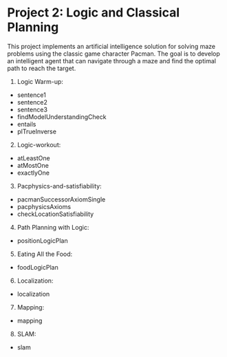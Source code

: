 # Project 2: Logic and Classical Planning

This project implements an artificial intelligence solution for solving maze problems using the classic game character Pacman. The goal is to develop an intelligent agent that can navigate through a maze and find the optimal path to reach the target.


1. Logic Warm-up:
* sentence1
* sentence2
* sentence3
* findModelUnderstandingCheck
* entails
* plTrueInverse


2. Logic-workout:
* atLeastOne
* atMostOne
* exactlyOne


3. Pacphysics-and-satisfiability:
* pacmanSuccessorAxiomSingle
* pacphysicsAxioms
* checkLocationSatisfiability


4. Path Planning with Logic:
* positionLogicPlan


5. Eating All the Food:
* foodLogicPlan


6. Localization:
* localization


7. Mapping:
* mapping


8. SLAM:
* slam

